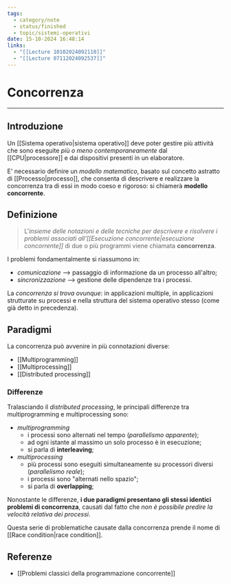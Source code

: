 ```yaml
---
tags:
  - category/note
  - status/finished
  - topic/sistemi-operativi
date: 15-10-2024 16:48:14
links:
  - "[[Lecture 10102024092110]]"
  - "[[Lecture 07112024092537]]"
---
```

# Concorrenza
---
## Introduzione
Un [[Sistema operativo|sistema operativo]] deve poter gestire più attività che sono eseguite _più o meno contemporaneamente_ dal [[CPU|processore]] e dai dispositivi presenti in un elaboratore.

E' necessario definire un _modello matematico_, basato sul concetto astratto di [[Processo|processo]], che consenta di descrivere e realizzare la concorrenza tra di essi in modo coeso e rigoroso: si chiamerà **modello concorrente**.

## Definizione
> L'_insieme delle notazioni e delle tecniche per descrivere e risolvere i problemi associati all'[[Esecuzione concorrente|esecuzione concorrente]]_ di due o più programmi viene chiamata **concorrenza**.

I problemi fondamentalmente si riassumono in:
- _comunicazione_ --> passaggio di informazione da un processo all'altro;
- _sincronizzazione_ --> gestione delle dipendenze tra i processi.

La _concorrenza si trova ovunque_: in applicazioni multiple, in applicazioni strutturate su processi e nella struttura del sistema operativo stesso (come già detto in precedenza).

## Paradigmi
La concorrenza può avvenire in più connotazioni diverse:
- [[Multiprogramming]]
- [[Multiprocessing]]
- [[Distributed processing]]

### Differenze
Tralasciando il _distributed processing_, le principali differenze tra multiprogramming e multiprocessing sono:
- _multiprogramming_
	- i processi sono alternati nel tempo (_parallelismo apparente_);
	- ad ogni istante al massimo un solo processo è in esecuzione;
	- si parla di **interleaving**;
- _multiprocessing_
	- più processi sono eseguiti simultaneamente su processori diversi (_parallelismo reale_);
	- i processi sono "alternati nello spazio";
	- si parla di **overlapping**;

Nonostante le differenze, **i due paradigmi presentano gli stessi identici problemi di concorrenza**, causati dal fatto che _non è possibile predire la velocità relativa dei processi_.

Questa serie di problematiche causate dalla concorrenza prende il nome di [[Race condition|race condition]].

## Referenze
- [[Problemi classici della programmazione concorrente]]